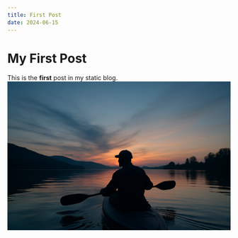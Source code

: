 ```yaml
---
title: First Post
date: 2024-06-15
---
```


# My First Post

This is the **first** post in my static blog.
![hogea](../images/sample.png)
